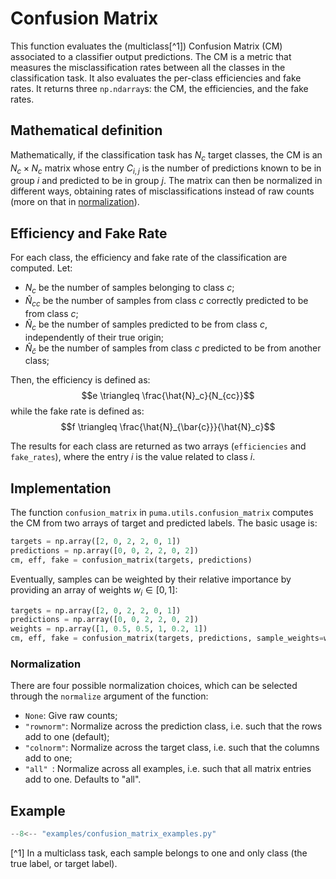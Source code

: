 # Confusion Matrix

This function evaluates the (multiclass[^1]) Confusion Matrix (CM) associated to a classifier output predictions. The CM is a metric that measures the misclassification rates between all the classes in the classification task. It also evaluates the per-class efficiencies and fake rates. It returns three `np.ndarray`s: the CM, the efficiencies, and the fake rates.

## Mathematical definition

Mathematically, if the classification task has $N_c$ target classes, the CM is an $N_c \times N_c$ matrix whose entry $C_{i,j}$ is the number of predictions known to be in group $i$ and predicted to be in group $j$. 
The matrix can then be normalized in different ways, obtaining rates of misclassifications instead of raw counts (more on that in [normalization](#normalization)).

## Efficiency and Fake Rate

For each class, the efficiency and fake rate of the classification are computed. Let:
- $N_{c}$ be the number of samples belonging to class $c$;
- $\hat{N}_{cc}$ be the number of samples from class $c$ correctly predicted to be from class $c$;
- $\hat{N}_{c}$ be the number of samples predicted to be from class $c$, independently of their true origin;
- $\hat{N}_{\bar{c}}$ be the number of samples from class $c$ predicted to be from another class;

Then, the efficiency is defined as:
$$e \triangleq \frac{\hat{N}_c}{N_{cc}}$$
while the fake rate is defined as:
$$f \triangleq \frac{\hat{N}_{\bar{c}}}{\hat{N}_c}$$

The results for each class are returned as two arrays (`efficiencies` and `fake_rates`), where the entry $i$ is the value related to class $i$.

## Implementation

The function `confusion_matrix` in `puma.utils.confusion_matrix` computes the CM from two arrays of target and predicted labels. The basic usage is:
```python
targets = np.array([2, 0, 2, 2, 0, 1])
predictions = np.array([0, 0, 2, 2, 0, 2])
cm, eff, fake = confusion_matrix(targets, predictions)
```

Eventually, samples can be weighted by their relative importance by providing an array of weights $w_i \in [0,1]$:
```python
targets = np.array([2, 0, 2, 2, 0, 1])
predictions = np.array([0, 0, 2, 2, 0, 2])
weights = np.array([1, 0.5, 0.5, 1, 0.2, 1])
cm, eff, fake = confusion_matrix(targets, predictions, sample_weights=weights)
```


### Normalization

There are four possible normalization choices, which can be selected through the `normalize` argument of the function:
- `None`: Give raw counts;
- `"rownorm"`: Normalize across the prediction class, i.e. such that the rows add to one (default);
- `"colnorm"`: Normalize across the target class, i.e. such that the columns add to one;
- `"all" `: Normalize across all examples, i.e. such that all matrix entries add to one. Defaults to "all".

## Example


```py
--8<-- "examples/confusion_matrix_examples.py"
```


[^1] In a multiclass task, each sample belongs to one and only class (the true label, or target label).